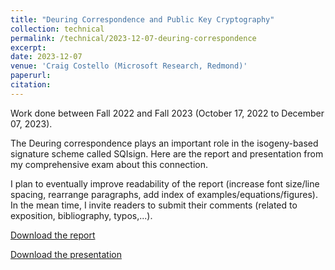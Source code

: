 ```yaml
---
title: "Deuring Correspondence and Public Key Cryptography"
collection: technical
permalink: /technical/2023-12-07-deuring-correspondence
excerpt:
date: 2023-12-07
venue: 'Craig Costello (Microsoft Research, Redmond)'
paperurl: 
citation: 
---
```

Work done between Fall 2022 and Fall 2023 (October 17, 2022 to December 07, 2023).

The Deuring correspondence plays an important role in the isogeny-based signature scheme called SQIsign. Here are the report and presentation from my comprehensive exam about this connection. 

I plan to eventually improve readability of the report (increase font size/line spacing, rearrange paragraphs, add index of examples/equations/figures).  In the mean time, I invite readers to submit their comments (related to exposition, bibliography, typos,...).

[Download the report](http://gkorpal.github.io/files/gaurish_comp_written.pdf)

[Download the presentation](http://gkorpal.github.io/files/gaurish_comp_oral.pdf)
